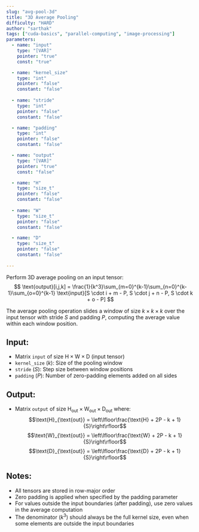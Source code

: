 ```yaml
---
slug: "avg-pool-3d"
title: "3D Average Pooling"
difficulty: "HARD" 
author: "sarthak"
tags: ["cuda-basics", "parallel-computing", "image-processing"]
parameters:
  - name: "input"
    type: "[VAR]"
    pointer: "true"
    const: "true"

  - name: "kernel_size"
    type: "int"
    pointer: "false"
    constant: "false"
    
  - name: "stride" 
    type: "int"
    pointer: "false"
    constant: "false"

  - name: "padding"
    type: "int"
    pointer: "false"
    constant: "false"

  - name: "output" 
    type: "[VAR]"
    pointer: "true"
    const: "false"

  - name: "H"
    type: "size_t"
    pointer: "false"
    constant: "false"
    
  - name: "W" 
    type: "size_t"
    pointer: "false"
    constant: "false"

  - name: "D"
    type: "size_t"
    pointer: "false"
    constant: "false"
  
---
```


Perform 3D average pooling on an input tensor:
$$
\text{output}[i,j,k] = \frac{1}{k^3}\sum_{m=0}^{k-1}\sum_{n=0}^{k-1}\sum_{o=0}^{k-1} \text{input}[S \cdot i + m - P, S \cdot j + n - P, S \cdot k + o - P]
$$

The average pooling operation slides a window of size $k \times k \times k$ over the input tensor with stride $S$ and padding $P$, computing the average value within each window position.

## Input:
- Matrix `input` of size $\text{H} \times \text{W} \times \text{D}$ (input tensor)
- `kernel_size` ($k$): Size of the pooling window
- `stride` ($S$): Step size between window positions
- `padding` ($P$): Number of zero-padding elements added on all sides

## Output:
- Matrix `output` of size $\text{H}_{\text{out}} \times \text{W}_{\text{out}} \times \text{D}_{\text{out}}$ where:
  $$\text{H}_{\text{out}} = \left\lfloor\frac{\text{H} + 2P - k + 1}{S}\right\rfloor$$
  $$\text{W}_{\text{out}} = \left\lfloor\frac{\text{W} + 2P - k + 1}{S}\right\rfloor$$
  $$\text{D}_{\text{out}} = \left\lfloor\frac{\text{D} + 2P - k + 1}{S}\right\rfloor$$

## Notes:
- All tensors are stored in row-major order
- Zero padding is applied when specified by the padding parameter
- For values outside the input boundaries (after padding), use zero values in the average computation
- The denominator ($k^3$) should always be the full kernel size, even when some elements are outside the input boundaries

